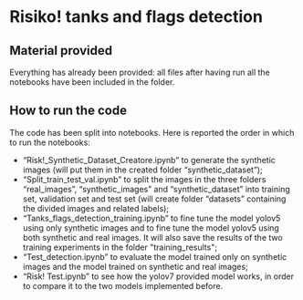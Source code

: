 # Risiko! tanks and flags detection
## Material provided
Everything has already been provided: all files after having run all the notebooks have been included in the folder.
## How to run the code
The code has been split into notebooks. Here is reported the order in which to run the notebooks:
  - “Risk!_Synthetic_Dataset_Creatore.ipynb” to generate the synthetic images (will put them in the created folder “synthetic_dataset”);
  - “Split_train_test_val.ipynb” to split the images in the three folders “real_images”, “synthetic_images” and “synthetic_dataset” into training set, validation set and test set (will create folder “datasets” containing the divided images and related labels);
  - “Tanks_flags_detection_training.ipynb” to fine tune the model yolov5 using only synthetic images and to fine tune the model yolov5 using both synthetic and real images. It will also save the results of the two training experiments in the folder "training_results";
  - “Test_detection.ipynb” to evaluate the model trained only on synthetic images and the model trained on synthetic and real images;
  - “Risk! Test.ipynb” to see how the yolov7 provided model works, in order to compare it to the two models implemented before.
